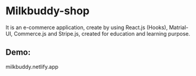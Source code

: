 # Milkbuddy-shop
  It is an e-commerce application, create by using React.js (Hooks), Matrial-UI, Commerce.js and Stripe.js, created for education and learning purpose.
  
## Demo: 
milkbuddy.netlify.app
